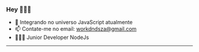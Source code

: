 ### Hey 👩🏻‍💻

- 🌱 Integrando no universo JavaScript atualmente
- 📫 Contate-me no email: workdndsza@gmail.com
- 👩🏻‍💻 Junior Developer NodeJs

<hr>


